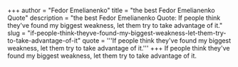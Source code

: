+++
author = "Fedor Emelianenko"
title = "the best Fedor Emelianenko Quote"
description = "the best Fedor Emelianenko Quote: If people think they've found my biggest weakness, let them try to take advantage of it."
slug = "if-people-think-theyve-found-my-biggest-weakness-let-them-try-to-take-advantage-of-it"
quote = '''If people think they've found my biggest weakness, let them try to take advantage of it.'''
+++
If people think they've found my biggest weakness, let them try to take advantage of it.
